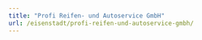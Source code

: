 ```yaml
---
title: "Profi Reifen- und Autoservice GmbH"
url: /eisenstadt/profi-reifen-und-autoservice-gmbh/
---
```

